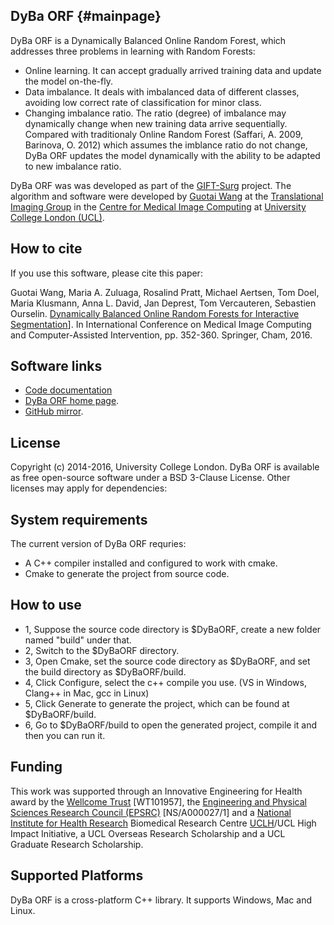 DyBa ORF {#mainpage}
--------
DyBa ORF is a Dynamically Balanced Online Random Forest, which addresses three problems in learning with Random Forests:  
* Online learning. It can accept gradually arrived training data and update the model on-the-fly.
* Data imbalance. It deals with imbalanced data of different classes, avoiding low correct rate of classification for minor class.
* Changing imbalance ratio. The ratio (degree) of imbalance may dynamically change when new training data arrive sequentially. Compared with traditionaly Online Random Forest (Saffari, A. 2009, Barinova, O. 2012) which assumes the imblance ratio do not change,
    DyBa ORF updates the model dynamically with the ability to be adapted to new imbalance ratio.

DyBa ORF was was developed as part of the [GIFT-Surg][giftsurg] project. The algorithm and software were developed by [Guotai Wang][guotai] at the [Translational Imaging Group][tig] in the [Centre for Medical Image Computing][cmic] at [University College London (UCL)][ucl].

How to cite
----------

If you use this software, please cite this paper:

Guotai Wang, Maria A. Zuluaga, Rosalind Pratt, Michael Aertsen, Tom Doel, Maria Klusmann, Anna L. David, Jan Deprest, Tom Vercauteren, Sebastien Ourselin. [Dynamically Balanced Online Random Forests for Interactive Segmentation][paperlink]]. In International Conference on Medical Image Computing and Computer-Assisted Intervention, pp. 352-360. Springer, Cham, 2016.

Software links
--------------

- [Code documentation][DyBaORFDocs]
- [DyBa ORF home page][DyBaORFHome].
- [GitHub mirror][githubhome].

License
-----------

Copyright (c) 2014-2016, University College London.
DyBa ORF is available as free open-source software under a BSD 3-Clause License. Other licenses may apply for dependencies:


System requirements
-------------------

The current version of DyBa ORF requries:
* A C++ compiler installed and configured to work with cmake.
* Cmake to generate the project from source code.

How to use
-------------------

- 1, Suppose the source code directory is $DyBaORF, create a new folder named "build" under that.
- 2, Switch to the $DyBaORF directory.
- 3, Open Cmake, set the source code directory as $DyBaORF, and set the build directory as $DyBaORF/build.
- 4, Click Configure, select the c++ compile you use. (VS in Windows, Clang++ in Mac, gcc in Linux)
- 5, Click Generate to generate the project, which can be found at $DyBaORF/build.
- 6, Go to $DyBaORF/build to open the generated project, compile it and then you can run it.

Funding
-------------------

This work was supported through an Innovative Engineering for Health award by the [Wellcome Trust][wellcometrust] [WT101957], the [Engineering and Physical Sciences Research Council (EPSRC)][epsrc] [NS/A000027/1] and a [National Institute for Health Research][nihr] Biomedical Research Centre [UCLH][uclh]/UCL High Impact Initiative, a UCL Overseas Research Scholarship and a UCL Graduate Research Scholarship.

Supported Platforms
-------------------

DyBa ORF is a cross-platform C++ library. It supports Windows, Mac and Linux.

[tig]: http://cmictig.cs.ucl.ac.uk
[giftsurg]: http://www.gift-surg.ac.uk
[cmic]: http://cmic.cs.ucl.ac.uk
[ucl]: http://www.ucl.ac.uk
[nihr]: http://www.nihr.ac.uk/research
[uclh]: http://www.uclh.nhs.uk
[epsrc]: http://www.epsrc.ac.uk
[wellcometrust]: http://www.wellcome.ac.uk
[maxflow]: http://uk.mathworks.com/matlabcentral/fileexchange/21310-maxflow
[coremat]: http://github.com/tomdoel/coremat
[dicomat]: http://github.com/tomdoel/dicomat
[citation]: http://www.sciencedirect.com/science/article/pii/S1361841516300287
[DyBaORFHome]: https://cmiclab.cs.ucl.ac.uk/GIFT-Surg/DyBaORF
[DyBaORFDocs]: http://cmic.cs.ucl.ac.uk/giftsurg/dybaorf/
[githubhome]: https://github.com/gift-surg/DyBaORF
[guotai]: http://cmictig.cs.ucl.ac.uk/people/phd-students/guotai-wang
[paperlink]:https://link.springer.com/chapter/10.1007/978-3-319-46723-8_41
